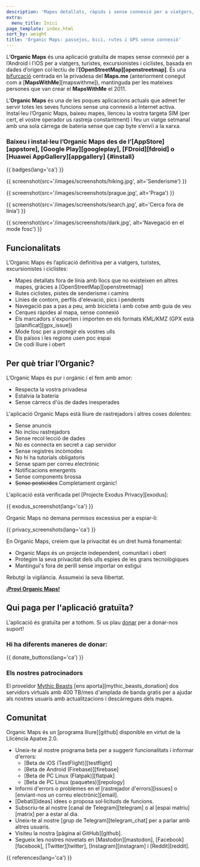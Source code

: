 ```yaml
---
description: 'Mapes detallats, ràpids i sense connexió per a viatgers, turistes, conductors, excursionistes i ciclistes creats pels fundadors de l’aplicació MapsWithMe (Maps.Me).'
extra:
  menu_title: Inici
page_template: index.html
sort_by: weight
title: 'Organic Maps: passejos, bici, rutes i GPS sense connexió'
---
```


L’**Organic Maps** és una aplicació gratuïta de mapes sense connexió per a l’Android i l’iOS per a viatgers, turistes, excursionistes i ciclistes, basada en dades d’origen col·lectiu de l’**[OpenStreetMap][openstreetmap]**. És una [bifurcació][fork] centrada en la privadesa del **Maps.me** (anteriorment conegut com a [**MapsWithMe**][mapswithme]), mantinguda per les mateixes persones que van crear el **MapsWithMe** el 2011.

L’**Organic Maps** és una de les poques aplicacions actuals que admet fer servir totes les seves funcions sense una connexió a Internet activa. Instal·leu l’Organic Maps, baixeu mapes, llenceu la vostra targeta SIM (per cert, el vostre operador us rastreja constantment) i feu un viatge setmanal amb una sola càrrega de bateria sense que cap byte s’enviï a la xarxa.

### Baixeu i instal·leu l’Organic Maps des de l’[AppStore][appstore], [Google Play][googleplay], [FDroid][fdroid] o [Huawei AppGallery][appgallery] {#install}

{{ badges(lang='ca') }}

{{ screenshot(src='/images/screenshots/hiking.jpg', alt='Senderisme') }}

{{ screenshot(src='/images/screenshots/prague.jpg', alt='Praga') }}

{{ screenshot(src='/images/screenshots/search.jpg', alt='Cerca fora de
línia') }}

{{ screenshot(src='/images/screenshots/dark.jpg', alt='Navegació en el mode
fosc') }}

## Funcionalitats

L’Organic Maps és l’aplicació definitiva per a viatgers, turistes,
excursionistes i ciclistes:

- Mapes detallats fora de línia amb llocs que no existeixen en altres mapes,
  gràcies a [OpenStreetMap][openstreetmap]
- Rutes ciclistes, pistes de senderisme i camins
- Línies de contorn, perfils d'elevació, pics i pendents
- Navegació pas a pas a peu, amb bicicleta i amb cotxe amb guia de veu
- Cerques ràpides al mapa, sense connexió
- Els marcadors s'exporten i importen en els formats KML/KMZ (GPX està
  [planificat][gpx_issue])
- Mode fosc per a protegir els vostres ulls
- Els països i les regions usen poc espai
- De codi lliure i obert

## Per què triar l’Organic?

L’Organic Maps és pur i orgànic i el fem amb amor:

- Respecta la vostra privadesa
- Estalvia la bateria
- Sense càrrecs d'ús de dades inesperades

L'aplicació Organic Maps està lliure de rastrejadors i altres coses
dolentes:

- Sense anuncis
- No inclou rastrejadors
- Sense recol·lecció de dades
- No es connecta en secret a cap servidor
- Sense registres incòmodes
- No hi ha tutorials obligatoris
- Sense spam per correu electrònic
- Notificacions emergents
- Sense components brossa
- ~~Sense pesticides~~ Completament orgànic!

L'aplicació està verificada pel [Projecte Exodus Privacy][exodus]:

{{ exodus_screenshot(lang='ca') }}

Organic Maps no demana permisos excessius per a espiar-li:

{{ privacy_screenshots(lang='ca') }}

En Organic Maps, creiem que la privacitat és un dret humà fonamental:

- Organic Maps és un projecte independent, comunitari i obert
- Protegim la seva privacitat dels ulls espies de les grans tecnològiques
- Mantingui's fora de perill sense importar on estigui

Rebutgi la vigilància. Assumeixi la seva llibertat.

**[¡Provi Organic Maps!](#install)**

## Qui paga per l'aplicació gratuïta?

L'aplicació és gratuïta per a tothom. Si us plau
[donar](@/donate/index.ca.md) per a donar-nos suport!

### Hi ha diferents maneres de donar:

{{ donate_buttons(lang='ca') }}

### Els nostres patrocinadors

El proveïdor [Mythic Beasts](https://www.mythic-beasts.com/) [ens
aporta][mythic_beasts_donation] dos servidors virtuals amb 400 TB/mes
d'amplada de banda gratis per a ajudar als nostres usuaris amb
actualitzacions i descàrregues dels mapes.

## Comunitat

Organic Maps és un [programa lliure][github] disponible en virtut de la
Llicència Apatxe 2.0.

- Uneix-te al nostre programa beta per a suggerir funcionalitats i informar
  d'errors:
  * [Beta de iOS (TestFlight)][testflight]
  * [Beta de Android (Firebase)][firebase]
  * [Beta de PC Linux (Flatpak)][flatpak]
  * [Beta de PC Linux (paquetes)][repology]
- Informi d'errors o problemes en el [rastrejador d'errors][issues] o
  [enviant-nos un correu electrònic][email].
- [Debati][ideas] idees o proposa sol·licituds de funcions.
- Subscriu-te al nostre [canal de Telegram][telegram] o al [espai
  matriu][matrix] per a estar al dia.
- Uneix-te al nostre [grup de Telegram][telegram_chat] per a parlar amb
  altres usuaris.
- Visiteu la nostra [pàgina al GitHub][github].
- Segueix les nostres novetats en [Mastodon][mastodon],
  [Facebook][facebook], [Twitter][twitter], [Instagram][instagram] i
  [Reddit][reddit].

[fork]: https://ca.wikipedia.org/wiki/Forquilla_(desenvolupament_de_software)

{{ references(lang='ca') }}
